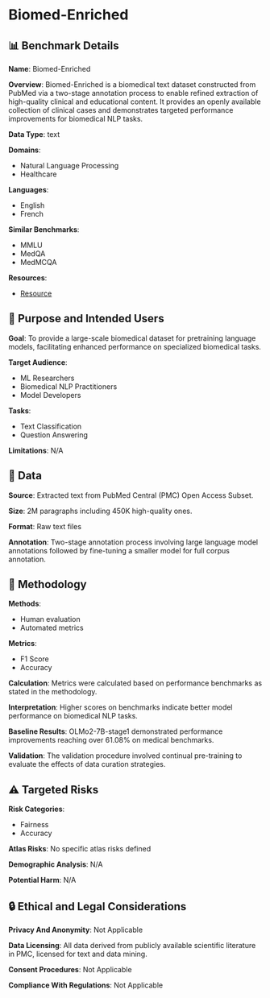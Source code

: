 # Biomed-Enriched

## 📊 Benchmark Details

**Name**: Biomed-Enriched

**Overview**: Biomed-Enriched is a biomedical text dataset constructed from PubMed via a two-stage annotation process to enable refined extraction of high-quality clinical and educational content. It provides an openly available collection of clinical cases and demonstrates targeted performance improvements for biomedical NLP tasks.

**Data Type**: text

**Domains**:
- Natural Language Processing
- Healthcare

**Languages**:
- English
- French

**Similar Benchmarks**:
- MMLU
- MedQA
- MedMCQA

**Resources**:
- [Resource](https://www.ncbi.nlm.nih.gov/pmc/tools/textmining/)

## 🎯 Purpose and Intended Users

**Goal**: To provide a large-scale biomedical dataset for pretraining language models, facilitating enhanced performance on specialized biomedical tasks.

**Target Audience**:
- ML Researchers
- Biomedical NLP Practitioners
- Model Developers

**Tasks**:
- Text Classification
- Question Answering

**Limitations**: N/A

## 💾 Data

**Source**: Extracted text from PubMed Central (PMC) Open Access Subset.

**Size**: 2M paragraphs including 450K high-quality ones.

**Format**: Raw text files

**Annotation**: Two-stage annotation process involving large language model annotations followed by fine-tuning a smaller model for full corpus annotation.

## 🔬 Methodology

**Methods**:
- Human evaluation
- Automated metrics

**Metrics**:
- F1 Score
- Accuracy

**Calculation**: Metrics were calculated based on performance benchmarks as stated in the methodology.

**Interpretation**: Higher scores on benchmarks indicate better model performance on biomedical NLP tasks.

**Baseline Results**: OLMo2-7B-stage1 demonstrated performance improvements reaching over 61.08% on medical benchmarks.

**Validation**: The validation procedure involved continual pre-training to evaluate the effects of data curation strategies.

## ⚠️ Targeted Risks

**Risk Categories**:
- Fairness
- Accuracy

**Atlas Risks**:
No specific atlas risks defined

**Demographic Analysis**: N/A

**Potential Harm**: N/A

## 🔒 Ethical and Legal Considerations

**Privacy And Anonymity**: Not Applicable

**Data Licensing**: All data derived from publicly available scientific literature in PMC, licensed for text and data mining.

**Consent Procedures**: Not Applicable

**Compliance With Regulations**: Not Applicable
